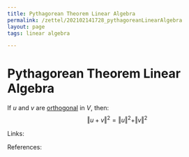 ```yaml
---
title: Pythagorean Theorem Linear Algebra
permalink: /zettel/202102141728_pythagoreanLinearAlgebra
layout: page
tags: linear algebra

---
```

# Pythagorean Theorem Linear Algebra

If $u$ and $v$ are [orthogonal](202102141725_orthogonalDefinition) in $V$, then:
$$
\Vert u + v \Vert^2 = \Vert u \Vert^2 + \Vert v \Vert^2
$$

Links: 

References: 

